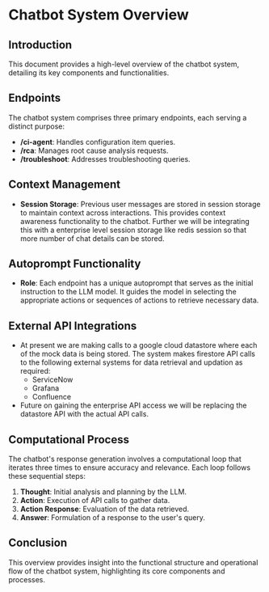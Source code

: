 # Chatbot System Overview
## Introduction
This document provides a high-level overview of the chatbot system, detailing its key components and functionalities.

## Endpoints
The chatbot system comprises three primary endpoints, each serving a distinct purpose:

- **/ci-agent**: Handles configuration item queries.
- **/rca**: Manages root cause analysis requests.
- **/troubleshoot**: Addresses troubleshooting queries.
## Context Management
- **Session Storage**: Previous user messages are stored in session storage to maintain context across interactions. This provides context awareness functionality to the chatbot. Further we will be integrating this with a enterprise level session storage like redis session so that more number of chat details can be stored.
## Autoprompt Functionality
- **Role**: Each endpoint has a unique autoprompt that serves as the initial instruction to the LLM model. It guides the model in selecting the appropriate actions or sequences of actions to retrieve necessary data.
## External API Integrations
- At present we are making calls to a google cloud datastore where each of the mock data is being stored. The system makes firestore API calls to the following external systems for data retrieval and updation as required:
    - ServiceNow
    - Grafana
    - Confluence
- Future on gaining the enterprise API access we will be replacing the datastore API with the actual API calls.
## Computational Process
The chatbot's response generation involves a computational loop that iterates three times to ensure accuracy and relevance. Each loop follows these sequential steps:

1. **Thought**: Initial analysis and planning by the LLM.
2. **Action**: Execution of API calls to gather data.
3. **Action Response**: Evaluation of the data retrieved.
4. **Answer**: Formulation of a response to the user's query.
## Conclusion
This overview provides insight into the functional structure and operational flow of the chatbot system, highlighting its core components and processes.



